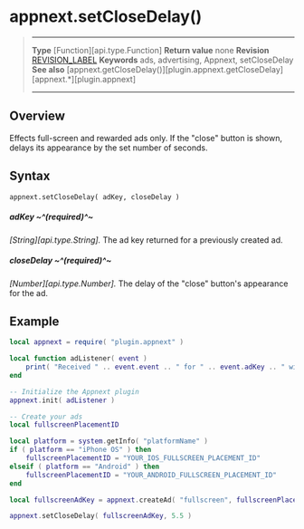 # appnext.setCloseDelay()

> --------------------- ------------------------------------------------------------------------------------------
> __Type__              [Function][api.type.Function]
> __Return value__      none
> __Revision__          [REVISION_LABEL](REVISION_URL)
> __Keywords__          ads, advertising, Appnext, setCloseDelay
> __See also__          [appnext.getCloseDelay()][plugin.appnext.getCloseDelay]
>						[appnext.*][plugin.appnext]
> --------------------- ------------------------------------------------------------------------------------------


## Overview

Effects full-screen and rewarded ads only. If the "close" button is shown, delays its appearance by the set number of seconds.


## Syntax

	appnext.setCloseDelay( adKey, closeDelay )

##### adKey ~^(required)^~
_[String][api.type.String]._ The ad key returned for a previously created ad.

##### closeDelay ~^(required)^~
_[Number][api.type.Number]._ The delay of the "close" button's appearance for the ad.


## Example

``````lua
local appnext = require( "plugin.appnext" )

local function adListener( event )
	print( "Received " .. event.event .. " for " .. event.adKey .. " with message: " .. event.message )
end

-- Initialize the Appnext plugin
appnext.init( adListener )

-- Create your ads
local fullscreenPlacementID

local platform = system.getInfo( "platformName" )
if ( platform == "iPhone OS" ) then
    fullscreenPlacementID = "YOUR_IOS_FULLSCREEN_PLACEMENT_ID"
elseif ( platform == "Android" ) then
    fullscreenPlacementID = "YOUR_ANDROID_FULLSCREEN_PLACEMENT_ID"
end

local fullscreenAdKey = appnext.createAd( "fullscreen", fullscreenPlacementID )

appnext.setCloseDelay( fullscreenAdKey, 5.5 )
``````
